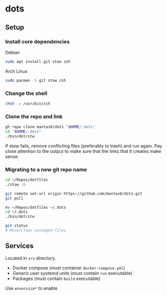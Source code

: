 # dots

## Setup

### Install core dependencies

Debian

```sh
sudo apt install git stow zsh
```

Arch Linux

```sh
sudo pacman -S git stow zsh
```

### Change the shell

```sh
chsh -s /usr/bin/zsh
```

### Clone the repo and link

```sh
gh repo clone mantas6/dots "$HOME/.dots"
cd "$HOME/.dots"
./bin/dot/stw
```
If stow fails, remove conflicting files (preferably to trash) and run again. Pay close attention to the output to make sure that the links that it creates make sense.

### Migrating to a new git repo name

```sh
cd ~/Repos/dotfiles
./stow -D

git remote set-url origin https://github.com/mantas6/dots.git
git pull

mv ~/Repos/dotfiles ~/.dots
cd ~/.dots
./bin/dot/stw

git status
# Move/clean unstaged files
```

## Services

Located in `srv` directory.

- Docker compose (must container `docker-compose.yml`)
- Generic user systemd units (must contain `run` executable)
- Packages (must contain `build` executable)

Use `enservice*` to enable
